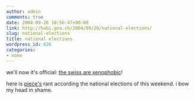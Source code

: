 ```yaml
---
author: admin
comments: true
date: 2004-09-26 18:56:47+00:00
link: http://habi.gna.ch/2004/09/26/national-elections/
slug: national-elections
title: national elections
wordpress_id: 626
categories:
- none
---
```


we'll now it's official: [the swiss are xenophobic](http://www.sfdrs.ch/content/home/abstimmungen.shtml)!

here is [piece's](http://www.web-laun.ch/pieceoBlog/index.php?p=1338) rant according the national elections of this weekend.
i bow my head in shame.
